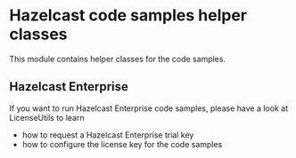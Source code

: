 # Hazelcast code samples helper classes

This module contains helper classes for the code samples.

## Hazelcast Enterprise

If you want to run Hazelcast Enterprise code samples, please have a look at LicenseUtils to learn
* how to request a Hazelcast Enterprise trial key
* how to configure the license key for the code samples
